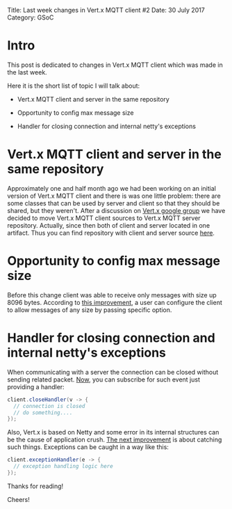 Title: Last week changes in Vert.x MQTT client #2
Date: 30 July 2017
Category: GSoC
	
# Intro
This post is dedicated to changes in Vert.x MQTT client which was made in the last week. 

Here it is the short list of topic I will talk about:

* Vert.x MQTT client and server in the same repository

* Opportunity to config max message size

* Handler for closing connection and internal netty's exceptions

# Vert.x MQTT client and server in the same repository

Approximately one and half month ago we had been working on an initial version of Vert.x MQTT client and there is was one little problem: there are some classes that can be used by server and client so that they should be shared, but they weren't. After a discussion on [Vert.x google group](https://groups.google.com/forum/#!topic/vertx-dev/34-kHI5a4EY) we have decided to move Vert.x MQTT client sources to Vert.x MQTT server repository. Actually, since then both of client and server located in one artifact. Thus you can find repository with client and server source [here](https://github.com/vert-x3/vertx-mqtt).

# Opportunity to config max message size

Before this change client was able to receive only messages with size up 8096 bytes. According to [this improvement](https://github.com/vert-x3/vertx-mqtt/pull/38), a user can configure the client to allow messages of any size by passing specific option.

# Handler for closing connection and internal netty's exceptions

When communicating with a server the connection can be closed without sending related packet. [Now](https://github.com/vert-x3/vertx-mqtt/pull/40), you can subscribe for such event just providing a handler:

```java
client.closeHandler(v -> {
  // connection is closed
  // do something....
});
```

Also, Vert.x is based on Netty and some error in its internal structures can be the cause of application crush. [The next improvement](https://github.com/vert-x3/vertx-mqtt/pull/41) is about catching such things. Exceptions can be caught in a way like this:

```java
client.exceptionHandler(e -> {
  // exception handling logic here
});
```

Thanks for reading!

Cheers!